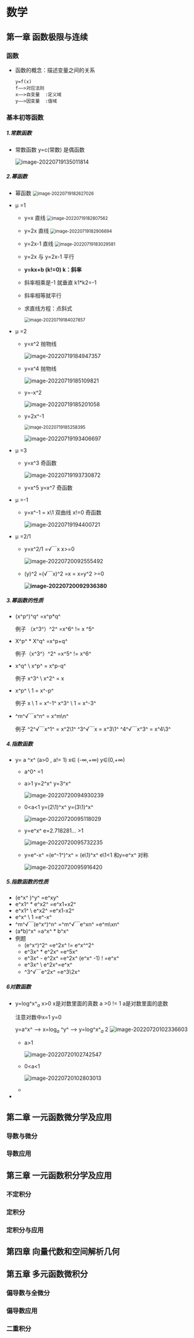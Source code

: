 # 数学

## 第一章 函数极限与连续

### 函数

- 函数的概念：描述变量之间的关系 

  ```
  y=f(x) 
  f——>对应法则 
  x——>自变量  :定义域
  y——>因变量  :值域
  ```

### 基本初等函数

##### 1.常数函数

- 常数函数  y=c(常数) 是偶函数

  ![image-20220719135011814](img/image-20220719135011814.png)

##### 2.幂函数

- 幂函数  <img src="img/image-20220719182627026.png" alt="image-20220719182627026" style="zoom:80%;" />

- μ =1 

  - y=x 直线 <img src="img/image-20220719182807562.png" alt="image-20220719182807562" style="zoom:80%;" />

  - y=2x  直线      <img src="img/image-20220719182906694.png" alt="image-20220719182906694" style="zoom:80%;" />

  - y=2x-1 直线    <img src="img/image-20220719183029581.png" alt="image-20220719183029581" style="zoom:80%;" />

  - y=2x 与  y=2x-1 平行

  - **y=kx+b (k!=0)  k：斜率**

  - 斜率相乘是-1 就垂直  k1*k2=-1

  - 斜率相等就平行 

  - 求直线方程：点斜式

    <img src="img/image-20220719184027857.png" alt="image-20220719184027857" style="zoom:80%;" />

- μ =2

  - y=x^2 抛物线

    ![image-20220719184947357](img/image-20220719184947357.png)

  - y=x^4 抛物线

    ![image-20220719185109821](img/image-20220719185109821.png)

  - y=-x^2

    ![image-20220719185201058](img/image-20220719185201058.png)

  - y=2x^-1

    <img src="img/image-20220719185258395.png" alt="image-20220719185258395" style="zoom:80%;" />

    ![image-20220719193406697](img/image-20220719193406697.png)

- μ =3

  - y=x^3  奇函数

    ![image-20220719193730872](img/image-20220719193730872.png)

  - y=x^5 y=x^7 奇函数 

- μ =-1 

  - y=x^-1  = x\1  双曲线 x!=0  奇函数 

    ![image-20220719194400721](img/image-20220719194400721.png)

- μ =2/1

  - y=x^2/1 =√￣x     x>=0

    ![image-20220720092555492](img/image-20220720092555492.png)

  - (y)^2  =(√￣x)^2 =x    =  x=y^2     >=0

    **![image-20220720092936380](img/image-20220720092936380.png)**

##### 3.幂函数的性质

- (x^p^)^q^ =x^p*q^   

  例子 （x^3^）^2^ =x^6^  != x ^5^

- X^p^ * X^q^ =x^p+q^

  例子（x^3^）^2^ =x^5^  != x^6^

- x^q^ \ x^p^ = x^p-q^   

  例子  x^3^ \ x^2^ = x  

- x^p^ \ 1 = x^-p^  

  例子  x \ 1 = x^-1^      x^3^ \ 1 = x^-3^   

- ^m^√￣x^n^ = x^m\n^  

  例子  ^2^√￣x^1^ = x^2\1^   ^3^√￣x = x^3\1^     ^4^√￣x^3^ = x^4\3^    

##### 4.指数函数

- y= a ^x^ (a>0 , a!= 1)   x$\in$ (-$\infty$,+$\infty$)   y$\in$(0,+$\infty$)

  - a^0^ =1 

  - a>1    y=2^x^  y=3^x^ 

    ![image-20220720094930239](img/image-20220720094930239.png)

  - 0<a<1  y=(2\1)^x^  y=(3\1)^x^ 

    ![image-20220720095118029](img/image-20220720095118029.png)

  - y=e^x^  e=2.718281...   >1

    ![image-20220720095732235](img/image-20220720095732235.png)

  - y=e^-x^    =(e^-1^)^x^  = (e\1)^x^    e\1<1   和y=e^x^ 对称

    ![image-20220720095916420](img/image-20220720095916420.png)

##### 5.指数函数的性质

- (e^x^ )^y^ =e^xy^ 
- e^x1^ * e^x2^ =e^x1+x2^
- e^x1^ \ e^x2^ =e^x1-x2^
-  e^x^ \ 1 =e^-x^
- ^m^√￣(e^x^)^n^ =^m^√￣e^xn^ =e^m\xn^
- (a*b)^x^ =a^x^ * b^x^
- 例题
  - (e^x^)^2^ =e^2x^  != e^x^^2^
  - e^3x^ * e^2x^ =e^5x^
  -  e^3x^ - e^2x^  =e^2x^ (e^x^ -1)                ! =e^x^
  -  e^3x^ \ e^2x^=e^x^
  - ^3^√￣e^2x^ =e^3\2x^ 

##### 6对数函数

- y=log^x^$_{a}$    x>0 x是对数里面的真数   a >0 != 1   a是对数里面的底数

  注意对数中x=1 y=0

  y=a^x^  --> x=log$_{a}$ ^y^  --> y=log^x^$_{a}$ 2 ![image-20220720102336603](img/image-20220720102336603.png)

  - a>1

    ![image-20220720102742547](img/image-20220720102742547.png)

  - 0<a<1

    ![image-20220720102803013](img/image-20220720102803013.png)

  - 

- 





## 第二章 一元函数微分学及应用

### 导数与微分

### 导数应用

## 第三章 一元函数积分学及应用

### 不定积分

### 定积分

### 定积分与应用

## 第四章 向量代数和空间解析几何

## 第五章 多元函数微积分

### 偏导数与全微分

### 偏导数应用

### 二重积分